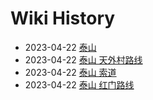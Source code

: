 # Wiki History

- 2023-04-22        [泰山](/0002_泰山)
- 2023-04-22        [泰山 天外村路线](/0004_泰山_天外村路线)
- 2023-04-22        [泰山 索道](/0003_泰山_索道)
- 2023-04-22        [泰山 红门路线](/0005_泰山_红门路线)
